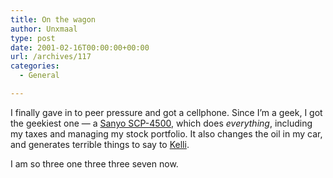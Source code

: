 ```yaml
---
title: On the wagon
author: Unxmaal
type: post
date: 2001-02-16T00:00:00+00:00
url: /archives/117
categories:
  - General

---
```

I finally gave in to peer pressure and got a cellphone. Since I&#8217;m a geek, I got the geekiest one &#8212; a <A HREF="http://www.sanyousa.com/consumer_electronics/pcs/scp-4500.html">Sanyo SCP-4500</A>, which does _everything_, including my taxes and managing my stock portfolio. It also changes the oil in my car, and generates terrible things to say to [Kelli][1]. 

I am so three one three three seven now.

 [1]: http://astral55.com/kelli/